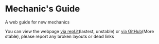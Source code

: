 # Mechanic's Guide
A web guide for new mechanics

You can view the webpage [via repl.it](https://mechanic-guide--jeffersontan.repl.co/index.html)(lastest, unstable) or [via GitHub](https://jeffersontan.github.io/Mechanic-guide/)(More stable), please report any broken layouts or dead links
